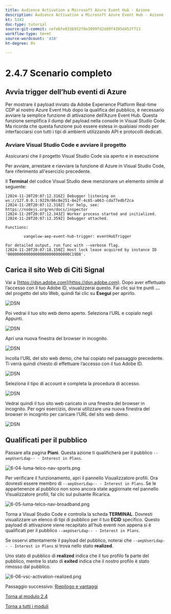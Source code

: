 ```yaml
---
title: Audience Activation a Microsoft Azure Event Hub - Azione
description: Audience Activation a Microsoft Azure Event Hub - Azione
kt: 5342
doc-type: tutorial
source-git-commit: cefebfe0336952f0e3099fd2dd9f4395d453f713
workflow-type: tm+mt
source-wordcount: '418'
ht-degree: 0%

---
```


# 2.4.7 Scenario completo

## Avvia trigger dell’hub eventi di Azure

Per mostrare il payload inviato da Adobe Experience Platform Real-time CDP al nostro Azure Event Hub dopo la qualifica del pubblico, è necessario avviare la semplice funzione di attivazione dell’Azure Event Hub. Questa funzione semplifica il dump del payload nella console in Visual Studio Code. Ma ricorda che questa funzione può essere estesa in qualsiasi modo per interfacciarsi con tutti i tipi di ambienti utilizzando API e protocolli dedicati.

### Avviare Visual Studio Code e avviare il progetto

Assicurarsi che il progetto Visual Studio Code sia aperto e in esecuzione

Per avviare, arrestare e riavviare la funzione di Azure in Visual Studio Code, fare riferimento all&#39;esercizio precedente.

Il **Terminal** del codice Visual Studio deve menzionare un elemento simile al seguente:

```code
[2024-11-20T20:07:12.316Z] Debugger listening on ws://127.0.0.1:9229/86c8e251-8e2f-4c65-a063-cda77edbf2ca
[2024-11-20T20:07:12.318Z] For help, see: https://nodejs.org/en/docs/inspector
[2024-11-20T20:07:12.343Z] Worker process started and initialized.
[2024-11-20T20:07:12.359Z] Debugger attached.

Functions:

        vangeluw-aep-event-hub-trigger: eventHubTrigger

For detailed output, run func with --verbose flag.
[2024-11-20T20:07:18.150Z] Host lock lease acquired by instance ID '000000000000000000000000000C19D8'.
```

## Carica il sito Web di Citi Signal

Vai a [https://dsn.adobe.com](https://dsn.adobe.com). Dopo aver effettuato l’accesso con il tuo Adobe ID, visualizzerai questo. Fai clic sui tre punti **...** del progetto del sito Web, quindi fai clic su **Esegui** per aprirlo.

![DSN](./../../datacollection/module1.1/images/web8.png)

Poi vedrai il tuo sito web demo aperto. Seleziona l’URL e copialo negli Appunti.

![DSN](../../gettingstarted/gettingstarted/images/web3.png)

Apri una nuova finestra del browser in incognito.

![DSN](../../gettingstarted/gettingstarted/images/web4.png)

Incolla l’URL del sito web demo, che hai copiato nel passaggio precedente. Ti verrà quindi chiesto di effettuare l’accesso con il tuo Adobe ID.

![DSN](../../gettingstarted/gettingstarted/images/web5.png)

Seleziona il tipo di account e completa la procedura di accesso.

![DSN](../../gettingstarted/gettingstarted/images/web6.png)

Vedrai quindi il tuo sito web caricato in una finestra del browser in incognito. Per ogni esercizio, dovrai utilizzare una nuova finestra del browser in incognito per caricare l’URL del sito web demo.

![DSN](../../gettingstarted/gettingstarted/images/web7.png)

## Qualificati per il pubblico

Passare alla pagina **Piani**. Questa azione ti qualificherà per il pubblico `--aepUserLdap-- - Interest in Plans`.

![6-04-luma-telco-nav-sports.png](./images/cs1.png)

Per verificare il funzionamento, apri il pannello Visualizzatore profili. Ora dovresti essere membro di `--aepUserLdap-- - Interest in Plans`. Se le appartenenze al pubblico non sono ancora state aggiornate nel pannello Visualizzatore profili, fai clic sul pulsante Ricarica.

![6-05-luma-telco-nav-broadband.png](./images/cs2.png)

Torna a Visual Studio Code e controlla la scheda **TERMINAL**. Dovresti visualizzare un elenco di tipi di pubblico per il tuo **ECID** specifico. Questo payload di attivazione viene recapitato all&#39;hub eventi non appena si è qualificati per il pubblico `--aepUserLdap-- - Interest in Plans`.

Se osservi attentamente il payload del pubblico, noterai che `--aepUserLdap-- - Interest in Plans` si trova nello stato **realized**.

Uno stato di pubblico di **realized** indica che il tuo profilo fa parte del pubblico, mentre lo stato di **exited** indica che il nostro profilo è stato rimosso dal pubblico.

![6-06-vsc-activation-realized.png](./images/cs3.png)

Passaggio successivo: [Riepilogo e vantaggi](./summary.md)

[Torna al modulo 2.4](./segment-activation-microsoft-azure-eventhub.md)

[Torna a tutti i moduli](./../../../overview.md)
